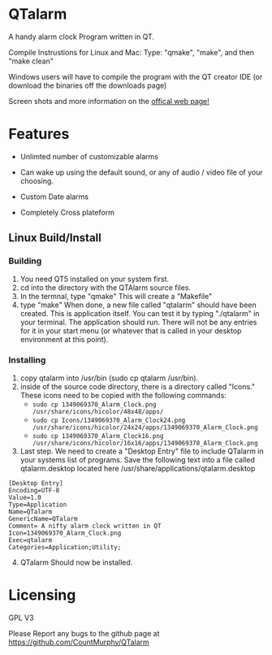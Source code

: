 QTalarm
=======

A handy alarm clock Program written in QT.

Compile Instrustions for Linux and Mac:
  Type: "qmake", "make", and then "make clean"

Windows users will have to compile the program with the QT creator IDE (or download the binaries off the downloads page)

Screen shots and more information on the [offical web page!](https://random-hackery.net/page/qtalarm/)

Features
========

- Unlimted number of customizable alarms

- Can wake up using the default sound, or any of audio / video file of your choosing.

- Custom Date alarms

- Completely Cross plateform

## Linux Build/Install

### Building
1. You need QT5 installed on your system first.
2. cd into the directory with the QTAlarm source files.
3. In the termnal, type "qmake" This will create a "Makefile"
4. type "make" When done, a new file called "qtalarm" should have been created. This is application itself. You can test it by typing "./qtalarm" in your terminal. The application should run. There will not be any entries for it in your start menu (or whatever that is called in your desktop environment at this point).
 
### Installing

1. copy qtalarm into /usr/bin (sudo cp qtalarm /usr/bin).
2. inside of the source code directory, there is a directory called "Icons." These icons need to be copied with the following commands:
   - `sudo cp 1349069370_Alarm_Clock.png /usr/share/icons/hicolor/48x48/apps/`
   - `sudo cp Icons/1349069370_Alarm_Clock24.png /usr/share/icons/hicolor/24x24/apps/1349069370_Alarm_Clock.png`
   - `sudo cp 1349069370_Alarm_Clock16.png /usr/share/icons/hicolor/16x16/apps/1349069370_Alarm_Clock.png`
3. Last step. We need to create a "Desktop Entry" file to include QTalarm in your systems list of programs. Save the following text into a file called qtalarm.desktop located here /usr/share/applications/qtalarm.desktop

```
[Desktop Entry]
Encoding=UTF-8
Value=1.0
Type=Application
Name=QTalarm
GenericName=QTalarm
Comment= A nifty alarm clock written in QT
Icon=1349069370_Alarm_Clock.png
Exec=qtalarm
Categories=Application;Utility;
```
4. QTalarm Should now be installed.

Licensing
==========
GPL V3


Please Report any bugs to the github page at https://github.com/CountMurphy/QTalarm

